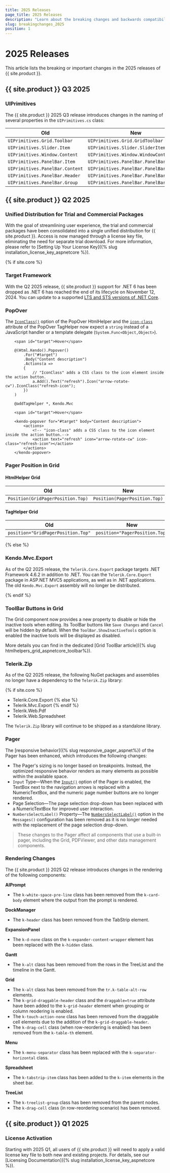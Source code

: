 ```yaml
---
title: 2025 Releases
page_title: 2025 Releases
description: "Learn about the breaking changes and backwards compatibility released by {{ site.product }} in 2025."
slug: breakingchanges_2025
position: 1
---
```


# 2025 Releases

This article lists the breaking or important changes in the 2025 releases of {{ site.product }}.

## {{ site.product }} Q3 2025

### UIPrimitives

The {{ site.product }} 2025 Q3 release introduces changes in the naming of several properties in the `UIPrimitives.cs` class:

| Old                            | New                              |
| -----------                    | -----------                      |
| `UIPrimitives.Grid.Toolbar`     | `UIPrimitives.Grid.GridToolbar`|
| `UIPrimitives.Slider.Item`     | `UIPrimitives.Slider.SliderItem`|
| `UIPrimitives.Window.Content`     | `UIPrimitives.Window.WindowContent`|
| `UIPrimitives.PanelBar.Item`     | `UIPrimitives.PanelBar.PanelBarItem`|
| `UIPrimitives.PanelBar.Content`     | `UIPrimitives.PanelBar.PanelBarContent`|
| `UIPrimitives.PanelBar.Header`     | `UIPrimitives.PanelBar.PanelBarHeader`|
| `UIPrimitives.PanelBar.Group`     | `UIPrimitives.PanelBar.PanelBarGroup`|

## {{ site.product }} Q2 2025

### Unified Distribution for Trial and Commercial Packages

With the goal of streamlining user experience, the trial and commercial packages have been consolidated into a single unified distribution for {{ site.product }}. Access is now managed through a license key file, eliminating the need for separate trial download. For more information, please refer to [Setting Up Your License Key]({% slug installation_license_key_aspnetcore %}).

{% if site.core %}

### Target Framework

With the Q2 2025 release, {{ site.product }} support for .NET 6 has been dropped as .NET 6 has reached the end of its lifecycle on November 12, 2024. You can update to a supported [LTS and STS versions of .NET Core](https://dotnet.microsoft.com/en-us/platform/support/policy/dotnet-core#lifecycle).

### PopOver

The [`IconClass()`](/api/kendo.mvc.ui.fluent/popoveractionbuilder#iconclasssystemstring) option of the PopOver HtmlHelper and the [`icon-class`](/api/kendo.mvc.taghelpers/popoveractiontaghelper#attributes) attribute of the PopOver TagHelper now expect a `string` instead of a JavaScript handler or a template delegate (`System.Func<Object,Object>`).

```HtmlHelper
    <span id="target">Hover</span>

    @(Html.Kendo().Popover()
        .For("#target")
        .Body("Content description")
        .Actions(a =>
        {
            // "IconClass" adds a CSS class to the icon element inside the action button.
            a.Add().Text("refresh").Icon("arrow-rotate-cw").IconClass("refresh-icon");
        })
    )
```
```TagHelper
    @addTagHelper *, Kendo.Mvc

    <span id="target">Hover</span>

    <kendo-popover for="#target" body="Content description">
        <actions>
            <!-- "icon-class" adds a CSS class to the icon element inside the action button.-->
            <action text="refresh" icon="arrow-rotate-cw" icon-class="refresh-icon"></action>
        </actions>
    </kendo-popover>
```

### Pager Position in Grid

#### HtmlHelper Grid

| Old                            | New                              |
| -----------                    | -----------                      |
| `Position(GridPagerPosition.Top)`     | `Position(PagerPosition.Top)`|

#### TagHelper Grid

| Old                            | New                              |
| -----------                    | -----------                      |
| `position="GridPagerPosition.Top"`     | `position="PagerPosition.Top"`|

{% else %}

### Kendo.Mvc.Export

As of the Q2 2025 release, the `Telerik.Core.Export` package targets .NET Framework 4.6.2 in addition to .NET. You can the `Telerik.Core.Export` package in ASP.NET MVC5 applications, as well as in .NET applications. The old `Kendo.Mvc.Export` assembly will no longer be distributed.

{% endif %}

### ToolBar Buttons in Grid

The Grid component now provides a new property to disable or hide the inactive tools when editing. Its ToolBar buttons like `Save Changes` and `Cancel` will be hidden by default. When the `ToolBar.ShowInactiveTools` option is enabled the inactive tools will be displayed as disabled.

More details you can find in the dedicated [Grid ToolBar article]({% slug htmlhelpers_grid_aspnetcore_toolbar%}).

### Telerik.Zip

As of the Q2 2025 release, the following NuGet packages and assemblies no longer have a dependency to the `Telerik.Zip` library:

{% if site.core %}
* Telerik.Core.Export
{% else %}
* Telerik.Mvc.Export
{% endif %}
* Telerik.Web.Pdf
* Telerik.Web.Spreadsheet

The `Telerik.Zip` library will continue to be shipped as a standalone library.

### Pager

The [responsive behavior]({% slug responsive_pager_aspnet%}) of the Pager has been enhanced, which introduces the following changes:

* The Pager's sizing is no longer based on breakpoints. Instead, the optimized responsive behavior renders as many elements as possible within the available space.
* `Input` Type&mdash;When the [`Input()`](/api/kendo.mvc.ui.fluent/pagerbuilder#inputsystemboolean) option of the Pager is enabled, the TextBox next to the navigation arrows is replaced with a NumericTextBox, and the numeric page number buttons are no longer rendered.
* Page Selection&mdash;The page selection drop-down has been replaced with a NumericTextBox for improved user interaction.
* `NumbersSelectLabel()` Property&mdash;The [`NumbersSelectLabel()`](/api/kendo.mvc.ui.fluent/pagermessagessettingsbuilder#numbersselectlabelsystemstring) option in the `Messages()` configuration has been removed as it is no longer needed with the replacement of the page selection drop-down.

> These changes to the Pager affect all components that use a built-in pager, including the Grid, PDFViewer, and other data management components.

### Rendering Changes

The {{ site.product }} 2025 Q2 release introduces changes in the rendering of the following components:

**AIPrompt**

* The `k-white-space-pre-line` class has been removed from the `k-card-body` element where the output from the prompt is rendered.

**DockManager**

* The `k-header` class has been removed from the TabStrip element.

**ExpansionPanel**

* The `k-d-none` class on the `k-expander-content-wrapper` element has been replaced with the `k-hidden` class.

**Gantt**

* The `k-alt` class has been removed from the rows in the TreeList and the timeline in the Gantt.

**Grid**

* The `k-alt` class has been removed from the `tr.k-table-alt-row` elements.
* The `k-grid-draggable-header` class and the `draggable=true` attribute have been added to the `k-grid-header` element when grouping or column reodering is enabled.
* The `k-touch-action-none` class has been removed from the draggable cell elements due to the addition of the `k-grid-draggable-header`.
* The `k-drag-cell` class (when row-reordering is enabled) has been removed from the `k-table-th` element.

**Menu**

* The `k-menu-separator` class has been replaced with the `k-separator-horizontal` class.

**Spreadsheet**

* The `k-tabstrip-item` class has been added to the `k-item` elements in the sheet bar.

**TreeList**

* The `k-treelist-group` class has been removed from the parent nodes.
* The `k-drag-cell` class (in row-reordering scenario) has been removed.

## {{ site.product }} Q1 2025

### License Activation

Starting with 2025 Q1, all users of {{ site.product }} will need to apply a valid license key file to both new and existing projects. For details, see our [Licensing Documentation]({% slug installation_license_key_aspnetcore %}).

